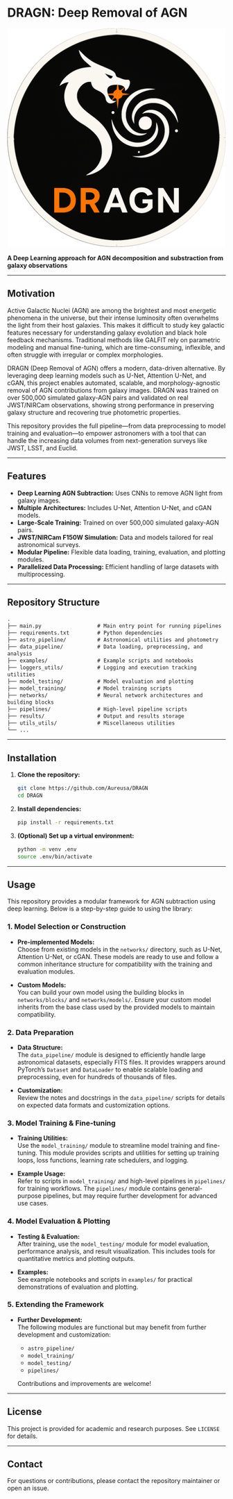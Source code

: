 # DRAGN: Deep Removal of AGN

![Logo](logo.png)

**A Deep Learning approach for AGN
decomposition and substraction from galaxy observations**

---

## Motivation

Active Galactic Nuclei (AGN) are among the brightest and most energetic phenomena in the universe, but their intense luminosity often overwhelms the light from their host galaxies. This makes it difficult to study key galactic features necessary for understanding galaxy evolution and black hole feedback mechanisms. Traditional methods like GALFIT rely on parametric modeling and manual fine-tuning, which are time-consuming, inflexible, and often struggle with irregular or complex morphologies.

DRAGN (Deep Removal of AGN) offers a modern, data-driven alternative. By leveraging deep learning models such as U-Net, Attention U-Net, and cGAN, this project enables automated, scalable, and morphology-agnostic removal of AGN contributions from galaxy images. DRAGN was trained on over 500,000 simulated galaxy-AGN pairs and validated on real JWST/NIRCam observations, showing strong performance in preserving galaxy structure and recovering true photometric properties.

This repository provides the full pipeline—from data preprocessing to model training and evaluation—to empower astronomers with a tool that can handle the increasing data volumes from next-generation surveys like JWST, LSST, and Euclid.

---

## Features

- **Deep Learning AGN Subtraction:** Uses CNNs to remove AGN light from galaxy images.
- **Multiple Architectures:** Includes U-Net, Attention U-Net, and cGAN models.
- **Large-Scale Training:** Trained on over 500,000 simulated galaxy-AGN pairs.
- **JWST/NIRCam F150W Simulation:** Data and models tailored for real astronomical surveys.
- **Modular Pipeline:** Flexible data loading, training, evaluation, and plotting modules.
- **Parallelized Data Processing:** Efficient handling of large datasets with multiprocessing.

---

## Repository Structure

```
.
├── main.py                  # Main entry point for running pipelines
├── requirements.txt         # Python dependencies
├── astro_pipeline/          # Astronomical utilities and photometry
├── data_pipeline/           # Data loading, preprocessing, and analysis
├── examples/                # Example scripts and notebooks 
├── loggers_utils/           # Logging and execution tracking utilities
├── model_testing/           # Model evaluation and plotting
├── model_training/          # Model training scripts
├── networks/                # Neural network architectures and building blocks
├── pipelines/               # High-level pipeline scripts
├── results/                 # Output and results storage
├── utils_utils/             # Miscellaneous utilities
└── ...
```

---

## Installation

1. **Clone the repository:**
    ```bash
    git clone https://github.com/Aureusa/DRAGN
    cd DRAGN
    ```

2. **Install dependencies:**
    ```bash
    pip install -r requirements.txt
    ```

3. **(Optional) Set up a virtual environment:**
    ```bash
    python -m venv .env
    source .env/bin/activate
    ```

---

## Usage

This repository provides a modular framework for AGN subtraction using deep learning. Below is a step-by-step guide to using the library:

### 1. Model Selection or Construction

- **Pre-implemented Models:**  
  Choose from existing models in the `networks/` directory, such as U-Net, Attention U-Net, or cGAN. These models are ready to use and follow a common inheritance structure for compatibility with the training and evaluation modules.

- **Custom Models:**  
  You can build your own model using the building blocks in `networks/blocks/` and `networks/models/`. Ensure your custom model inherits from the base class used by the provided models to maintain compatibility.

### 2. Data Preparation

- **Data Structure:**  
  The `data_pipeline/` module is designed to efficiently handle large astronomical datasets, especially FITS files. It provides wrappers around PyTorch’s `Dataset` and `DataLoader` to enable scalable loading and preprocessing, even for hundreds of thousands of files.

- **Customization:**  
  Review the notes and docstrings in the `data_pipeline/` scripts for details on expected data formats and customization options.

### 3. Model Training & Fine-tuning

- **Training Utilities:**  
  Use the `model_training/` module to streamline model training and fine-tuning. This module provides scripts and utilities for setting up training loops, loss functions, learning rate schedulers, and logging.

- **Example Usage:**  
  Refer to scripts in `model_training/` and high-level pipelines in `pipelines/` for training workflows. The `pipelines/` module contains general-purpose pipelines, but may require further development for advanced use cases.

### 4. Model Evaluation & Plotting

- **Testing & Evaluation:**  
  After training, use the `model_testing/` module for model evaluation, performance analysis, and result visualization. This includes tools for quantitative metrics and plotting outputs.

- **Examples:**  
  See example notebooks and scripts in `examples/` for practical demonstrations of evaluation and plotting.

### 5. Extending the Framework

- **Further Development:**  
  The following modules are functional but may benefit from further development and customization:
  - `astro_pipeline/`
  - `model_training/`
  - `model_testing/`
  - `pipelines/`

  Contributions and improvements are welcome!

---

## License

This project is provided for academic and research purposes. See `LICENSE` for details.

---

## Contact

For questions or contributions, please contact the repository maintainer or open an issue.
